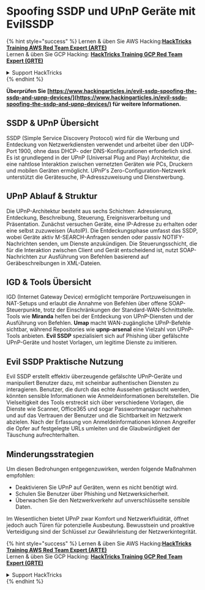 # Spoofing SSDP und UPnP Geräte mit EvilSSDP

{% hint style="success" %}
Lernen & üben Sie AWS Hacking:<img src="/.gitbook/assets/arte.png" alt="" data-size="line">[**HackTricks Training AWS Red Team Expert (ARTE)**](https://training.hacktricks.xyz/courses/arte)<img src="/.gitbook/assets/arte.png" alt="" data-size="line">\
Lernen & üben Sie GCP Hacking: <img src="/.gitbook/assets/grte.png" alt="" data-size="line">[**HackTricks Training GCP Red Team Expert (GRTE)**<img src="/.gitbook/assets/grte.png" alt="" data-size="line">](https://training.hacktricks.xyz/courses/grte)

<details>

<summary>Support HackTricks</summary>

* Überprüfen Sie die [**Abonnementpläne**](https://github.com/sponsors/carlospolop)!
* **Treten Sie der** 💬 [**Discord-Gruppe**](https://discord.gg/hRep4RUj7f) oder der [**Telegram-Gruppe**](https://t.me/peass) bei oder **folgen** Sie uns auf **Twitter** 🐦 [**@hacktricks\_live**](https://twitter.com/hacktricks\_live)**.**
* **Teilen Sie Hacking-Tricks, indem Sie PRs an die** [**HackTricks**](https://github.com/carlospolop/hacktricks) und [**HackTricks Cloud**](https://github.com/carlospolop/hacktricks-cloud) GitHub-Repos senden.

</details>
{% endhint %}

**Überprüfen Sie [https://www.hackingarticles.in/evil-ssdp-spoofing-the-ssdp-and-upnp-devices/](https://www.hackingarticles.in/evil-ssdp-spoofing-the-ssdp-and-upnp-devices/) für weitere Informationen.**

## **SSDP & UPnP Übersicht**

SSDP (Simple Service Discovery Protocol) wird für die Werbung und Entdeckung von Netzwerkdiensten verwendet und arbeitet über den UDP-Port 1900, ohne dass DHCP- oder DNS-Konfigurationen erforderlich sind. Es ist grundlegend in der UPnP (Universal Plug and Play) Architektur, die eine nahtlose Interaktion zwischen vernetzten Geräten wie PCs, Druckern und mobilen Geräten ermöglicht. UPnP's Zero-Configuration-Netzwerk unterstützt die Gerätesuche, IP-Adresszuweisung und Dienstwerbung.

## **UPnP Ablauf & Struktur**

Die UPnP-Architektur besteht aus sechs Schichten: Adressierung, Entdeckung, Beschreibung, Steuerung, Ereignisverarbeitung und Präsentation. Zunächst versuchen Geräte, eine IP-Adresse zu erhalten oder eine selbst zuzuweisen (AutoIP). Die Entdeckungsphase umfasst das SSDP, wobei Geräte aktiv M-SEARCH-Anfragen senden oder passiv NOTIFY-Nachrichten senden, um Dienste anzukündigen. Die Steuerungsschicht, die für die Interaktion zwischen Client und Gerät entscheidend ist, nutzt SOAP-Nachrichten zur Ausführung von Befehlen basierend auf Geräbeschreibungen in XML-Dateien.

## **IGD & Tools Übersicht**

IGD (Internet Gateway Device) ermöglicht temporäre Portzuweisungen in NAT-Setups und erlaubt die Annahme von Befehlen über offene SOAP-Steuerpunkte, trotz der Einschränkungen der Standard-WAN-Schnittstelle. Tools wie **Miranda** helfen bei der Entdeckung von UPnP-Diensten und der Ausführung von Befehlen. **Umap** macht WAN-zugängliche UPnP-Befehle sichtbar, während Repositories wie **upnp-arsenal** eine Vielzahl von UPnP-Tools anbieten. **Evil SSDP** spezialisiert sich auf Phishing über gefälschte UPnP-Geräte und hostet Vorlagen, um legitime Dienste zu imitieren.

## **Evil SSDP Praktische Nutzung**

Evil SSDP erstellt effektiv überzeugende gefälschte UPnP-Geräte und manipuliert Benutzer dazu, mit scheinbar authentischen Diensten zu interagieren. Benutzer, die durch das echte Aussehen getäuscht werden, könnten sensible Informationen wie Anmeldeinformationen bereitstellen. Die Vielseitigkeit des Tools erstreckt sich über verschiedene Vorlagen, die Dienste wie Scanner, Office365 und sogar Passwortmanager nachahmen und auf das Vertrauen der Benutzer und die Sichtbarkeit im Netzwerk abzielen. Nach der Erfassung von Anmeldeinformationen können Angreifer die Opfer auf festgelegte URLs umleiten und die Glaubwürdigkeit der Täuschung aufrechterhalten.

## **Minderungsstrategien**

Um diesen Bedrohungen entgegenzuwirken, werden folgende Maßnahmen empfohlen:

- Deaktivieren Sie UPnP auf Geräten, wenn es nicht benötigt wird.
- Schulen Sie Benutzer über Phishing und Netzwerksicherheit.
- Überwachen Sie den Netzwerkverkehr auf unverschlüsselte sensible Daten.

Im Wesentlichen bietet UPnP zwar Komfort und Netzwerkfluidität, öffnet jedoch auch Türen für potenzielle Ausbeutung. Bewusstsein und proaktive Verteidigung sind der Schlüssel zur Gewährleistung der Netzwerkintegrität.

{% hint style="success" %}
Lernen & üben Sie AWS Hacking:<img src="/.gitbook/assets/arte.png" alt="" data-size="line">[**HackTricks Training AWS Red Team Expert (ARTE)**](https://training.hacktricks.xyz/courses/arte)<img src="/.gitbook/assets/arte.png" alt="" data-size="line">\
Lernen & üben Sie GCP Hacking: <img src="/.gitbook/assets/grte.png" alt="" data-size="line">[**HackTricks Training GCP Red Team Expert (GRTE)**<img src="/.gitbook/assets/grte.png" alt="" data-size="line">](https://training.hacktricks.xyz/courses/grte)

<details>

<summary>Support HackTricks</summary>

* Überprüfen Sie die [**Abonnementpläne**](https://github.com/sponsors/carlospolop)!
* **Treten Sie der** 💬 [**Discord-Gruppe**](https://discord.gg/hRep4RUj7f) oder der [**Telegram-Gruppe**](https://t.me/peass) bei oder **folgen** Sie uns auf **Twitter** 🐦 [**@hacktricks\_live**](https://twitter.com/hacktricks\_live)**.**
* **Teilen Sie Hacking-Tricks, indem Sie PRs an die** [**HackTricks**](https://github.com/carlospolop/hacktricks) und [**HackTricks Cloud**](https://github.com/carlospolop/hacktricks-cloud) GitHub-Repos senden.

</details>
{% endhint %}
